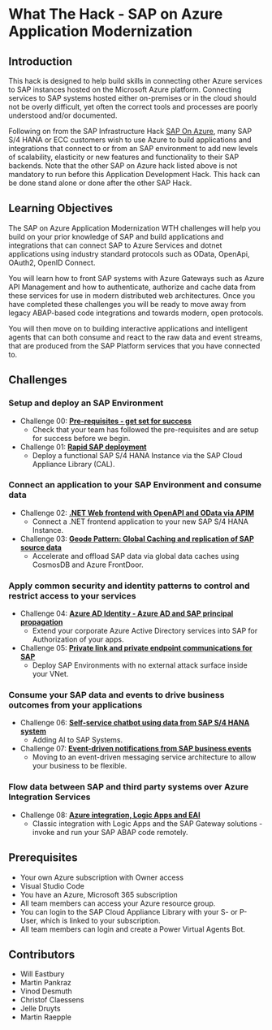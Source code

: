 # What The Hack - SAP on Azure Application Modernization

## Introduction

This hack is designed to help build skills in connecting other Azure services to SAP instances hosted on the Microsoft Azure platform. Connecting services to SAP systems hosted either on-premises or in the cloud should not be overly difficult, yet often the correct tools and processes are poorly understood and/or documented.

Following on from the SAP Infrastructure Hack [SAP On Azure](../042-SAPOnAzure/README.md), many SAP S/4 HANA or ECC customers wish to use Azure to build applications and integrations that connect to or from an SAP environment to add new levels of scalability, elasticity or new features and functionality to their SAP backends. Note that the other SAP on Azure hack listed above is not mandatory to run before this Application Development Hack. This hack can be done stand alone or done after the other SAP Hack.

## Learning Objectives

The SAP on Azure Application Modernization WTH challenges will help you build on your prior knowledge of SAP and build applications and integrations that can connect SAP to Azure Services and dotnet applications using industry standard protocols such as OData, OpenApi, OAuth2, OpenID Connect.

You will learn how to front SAP systems with Azure Gateways such as Azure API Management and how to authenticate, authorize and cache data from these services for use in modern distributed web architectures. Once you have completed these challenges you will be ready to move away from legacy ABAP-based code integrations and towards modern, open protocols.

You will then move on to building interactive applications and intelligent agents that can both consume and react to the raw data and event streams, that are produced from the SAP Platform services that you have connected to.

## Challenges

### Setup and deploy an SAP Environment

- Challenge 00: **[Pre-requisites - get set for success](./Student/Challenge-00.md)**
	 - Check that your team has followed the pre-requisites and are setup for success before we begin.
- Challenge 01: **[Rapid SAP deployment](./Student/Challenge-01.md)**
	 - Deploy a functional SAP S/4 HANA Instance via the SAP Cloud Appliance Library (CAL).

### Connect an application to your SAP Environment and consume data

- Challenge 02: **[.NET Web frontend with OpenAPI and OData via APIM](./Student/Challenge-02.md)**
	 - Connect a .NET frontend application to your new SAP S/4 HANA Instance.
- Challenge 03: **[Geode Pattern: Global Caching and replication of SAP source data](./Student/Challenge-03.md)**
	 - Accelerate and offload SAP data via global data caches using CosmosDB and Azure FrontDoor.

### Apply common security and identity patterns to control and restrict access to your services

- Challenge 04: **[Azure AD Identity - Azure AD and SAP principal propagation](./Student/Challenge-04.md)**
	 - Extend your corporate Azure Active Directory services into SAP for Authorization of your apps.
- Challenge 05: **[Private link and private endpoint communications for SAP](./Student/Challenge-05.md)**
	 - Deploy SAP Environments with no external attack surface inside your VNet.

### Consume your SAP data and events to drive business outcomes from your applications

- Challenge 06: **[Self-service chatbot using data from SAP S/4 HANA system](./Student/Challenge-06.md)**
	 - Adding AI to SAP Systems.
- Challenge 07: **[Event-driven notifications from SAP business events](./Student/Challenge-07.md)**
	 - Moving to an event-driven messaging service architecture to allow your business to be flexible.

### Flow data between SAP and third party systems over Azure Integration Services
- Challenge 08: **[Azure integration, Logic Apps and EAI](./Student/Challenge-08.md)**
	 - Classic integration with Logic Apps and the SAP Gateway solutions - invoke and run your SAP ABAP code remotely.

## Prerequisites
- Your own Azure subscription with Owner access
- Visual Studio Code
- You have an Azure, Microsoft 365 subscription
- All team members can access your Azure resource group.
- You can login to the SAP Cloud Appliance Library with your S- or P-User, which is linked to your subscription.
- All team members can login and create a Power Virtual Agents Bot.

## Contributors
- Will Eastbury
- Martin Pankraz
- Vinod Desmuth
- Christof Claessens
- Jelle Druyts
- Martin Raepple
